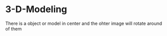 # 3-D-Modeling 

There is a object or model in center and the ohter image will rotate around of them
